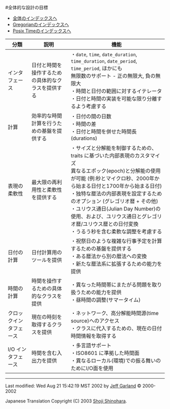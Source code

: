 #全体的な設計の目標

- [全体のインデックスへ](../date_time.md)
- [Gregorianのインデックスへ](./gregorian.md)
- [Posix Timeのインデックスへ](./posix_time.md)

| 分類 | 説明 | 機能 |
|------|------|------|
| インタフェース | 日付と時間を操作するための具体的なクラスを提供する | ・`date`, `time`, `date_duration`, `time_duration`, `date_period`, `time_period`, ほかにも<br/> 無限数のサポート - 正の無限大, 負の無限大<br/> ・時間と日付の範囲に対するイテレータ<br/> ・日付と時間の実装を可能な限り分離するよう考慮する |
| 計算           | 効率的な時間計算を行うための基盤を提供する | ・日付の間の日数<br/> ・時間の差<br/> ・日付と時間を併せた時間長(durations) |
| 表現の柔軟性   | 最大限の再利用性と柔軟性を提供する | ・サイズと分解能を制御するための、traits に基づいた内部表現のカスタマイズ<br/> 異なるエポック(epoch)と分解能の使用が可能 (例:秒とマイクロ秒、2000年から始まる日付と1700年から始まる日付)<br/> ・独特な暦法の内部表現を設定するためのオプション (グレゴリオ暦 + その他)<br/> ・ユリウス通日(Julian Day Number)の使用、および、ユリウス通日とグレゴリオ暦/ユリウス暦との日付変換<br/> ・うるう秒を含む柔軟な調整を考慮する |
| 日付の計算     | 日付計算用のツールを提供 | ・祝祭日のような複雑な行事予定を計算するための基盤を提供する<br/> ・ある暦法から別の暦法への変換<br/> ・新たな暦法系に拡張するための能力を提供 |
| 時間の計算     | 時間を操作するための具体的なクラスを提供	| ・異なった時間帯にまたがる問題を取り扱うための能力を提供<br/> ・昼時間の調整(サマータイム) |
| クロックインタフェース | 現在の時刻を取得するクラスを提供 | ・ネットワーク、高分解能時間源(time source)へのアクセス<br/> ・クラスに代入するための、現在の日付時間情報を取得する |
| I/O インタフェース     | 時間を含む入出力を提供<br/> | ・多言語サポート<br/> ・ISO8601 に準拠した時間面<br/> ・異なるローカル(環境)での振る舞いのためにI/O面を使用 |

***

Last modified: Wed Aug 21 15:42:19 MST 2002 by [Jeff Garland](jeff@crystalclearsoftware.com) © 2000-2002

Japanese Translation Copyright (C) 2003 [Shoji Shinohara](sshino@cppll.jp).

